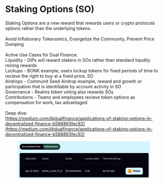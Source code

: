 # Staking Options (SO)

Staking Options are a new reward that rewards users or crypto protocols options rather than the underlying tokens. \
\
Avoid Inflationary Tokenomics, Evangelize the Community, Prevent Price Dumping\
\
Active Use Cases for Dual Finance:\
Liquidity - DIPs will reward stakers in SOs rather than standard liqudity mining rewards\
Lockups - BONK example, users lockup tokens for fixed periods of time to recieve the right to buy at a fixed price, SO\
Airdrops - Communit Seed Airdrop example, reward and growth or participation that is identifiable by account activity in SO\
Governance - Realms token voting also rewards SOs\
Contributions - Teams and employees recieve token options as compensation for work, tax advantaged\
\
Deep dive:\
[https://medium.com/@dualfinance/applications-of-staking-options-in-decentralized-finance-b588893fec92](https://medium.com/@dualfinance/applications-of-staking-options-in-decentralized-finance-b588893fec92)

<figure><img src="../../.gitbook/assets/image (12).png" alt=""><figcaption></figcaption></figure>
